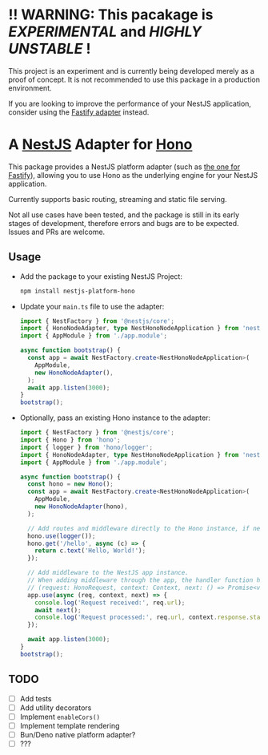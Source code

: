 # ‼️ WARNING: This pacakage is *EXPERIMENTAL* and *HIGHLY UNSTABLE* !

This project is an experiment and is currently being developed merely as a proof of concept. It is not recommended to use this package in a production environment.

If you are looking to improve the performance of your NestJS application, consider using the [Fastify adapter](https://docs.nestjs.com/techniques/performance) instead.

# A [NestJS](https://nestjs.com/) Adapter for [Hono](https://hono.dev/)
This package provides a NestJS platform adapter (such as [the one for Fastify](https://docs.nestjs.com/techniques/performance#adapter)), allowing you to use Hono as the underlying engine for your NestJS application.

Currently supports basic routing, streaming and static file serving.

Not all use cases have been tested, and the package is still in its early stages of development, therefore errors and bugs are to be expected. Issues and PRs are welcome.

## Usage
- Add the package to your existing NestJS Project:
  ```bash
  npm install nestjs-platform-hono
  ```
- Update your `main.ts` file to use the adapter:
  ```typescript
  import { NestFactory } from '@nestjs/core';
  import { HonoNodeAdapter, type NestHonoNodeApplication } from 'nestjs-platform-hono/node';
  import { AppModule } from './app.module';

  async function bootstrap() {
    const app = await NestFactory.create<NestHonoNodeApplication>(
      AppModule,
      new HonoNodeAdapter(),
    );
    await app.listen(3000);
  }
  bootstrap();
  ```
- Optionally, pass an existing Hono instance to the adapter:
  ```typescript
  import { NestFactory } from '@nestjs/core';
  import { Hono } from 'hono';
  import { logger } from 'hono/logger';
  import { HonoNodeAdapter, type NestHonoNodeApplication } from 'nestjs-platform-hono/node';
  import { AppModule } from './app.module';

  async function bootstrap() {
    const hono = new Hono();
    const app = await NestFactory.create<NestHonoNodeApplication>(
      AppModule,
      new HonoNodeAdapter(hono),
    );

    // Add routes and middleware directly to the Hono instance, if needed
    hono.use(logger());
    hono.get('/hello', async (c) => {
      return c.text('Hello, World!');
    });

    // Add middleware to the NestJS app instance.
    // When adding middleware through the app, the handler function has the following signature:
    // (request: HonoRequest, context: Context, next: () => Promise<void>) => Promise<Response | void>;
    app.use(async (req, context, next) => {
      console.log('Request received:', req.url);
      await next();
      console.log('Request processed:', req.url, context.response.status);
    });

    await app.listen(3000);
  }
  bootstrap();
  ```
## TODO
- [ ] Add tests
- [ ] Add utility decorators
- [ ] Implement `enableCors()`
- [ ] Implement template rendering
- [ ] Bun/Deno native platform adapter?
- [ ] ???
